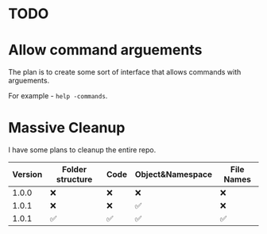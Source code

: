 # TODO

# Allow command arguements

The plan is to create some sort of interface that allows commands with arguements.

For example - `help -commands`.

# Massive Cleanup

I have some plans to cleanup the entire repo.

| Version | Folder structure | Code | Object&Namespace | File Names|
| ------- | ---------------- | ---- | ---------------- | --------- |
| 1.0.0   | :x:              | :x:  | :x:              | :x:       |
| 1.0.1   | :x:              | :x:  | :white_check_mark:| :x:      |
| 1.0.1   | :white_check_mark:              | :white_check_mark:  | :white_check_mark:| :white_check_mark:      |
